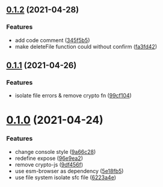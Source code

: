 ## [0.1.2](https://github.com/xiaoluoboding/vue-sfc2esm/compare/v0.1.1...v0.1.2) (2021-04-28)


### Features

* add code comment ([345f5b5](https://github.com/xiaoluoboding/vue-sfc2esm/commit/345f5b5e2f56d05379399bdaea949ae7ee797fea))
* make deleteFile function could without confirm ([fa3fd42](https://github.com/xiaoluoboding/vue-sfc2esm/commit/fa3fd422b495b2b80aae03a334e93258e266aa48))



## [0.1.1](https://github.com/xiaoluoboding/vue-sfc2esm/compare/v0.1.0...v0.1.1) (2021-04-26)


### Features

* isolate file errors & remove crypto fn ([99cf104](https://github.com/xiaoluoboding/vue-sfc2esm/commit/99cf104229cf2c3382a4ca523a38b19227b07e30))



# [0.1.0](https://github.com/xiaoluoboding/vue-sfc2esm/compare/5e18fb5f646bbab738a87996918b226d19bed5bc...v0.1.0) (2021-04-24)


### Features

* change console style ([9a66c28](https://github.com/xiaoluoboding/vue-sfc2esm/commit/9a66c28ce901f281391a2f4fe2977fb7666b8919))
* redefine expose ([96e9ea2](https://github.com/xiaoluoboding/vue-sfc2esm/commit/96e9ea23c5c511295f33a0043d62894c9df5dbb7))
* remove crypto-js ([9df456f](https://github.com/xiaoluoboding/vue-sfc2esm/commit/9df456f60262ff01d338cd491026dcc0b7f88f6a))
* use esm-browser as dependency ([5e18fb5](https://github.com/xiaoluoboding/vue-sfc2esm/commit/5e18fb5f646bbab738a87996918b226d19bed5bc))
* use file system isolate sfc file ([6223a4e](https://github.com/xiaoluoboding/vue-sfc2esm/commit/6223a4ea5370301613cdfaaeb180e486e1aa1e53))



